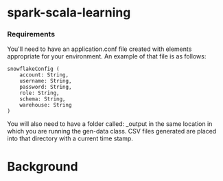 # spark-scala-learning

### Requirements

You'll need to have an application.conf file created with elements appropriate for your environment.  An example of that file is as follows:

```
snowflakeConfig (
    account: String,
    username: String,
    password: String,
    role: String,
    schema: String,
    warehouse: String
)
```
You will also need to have a folder called: _output in the same location in which you are running the gen-data class.  CSV files generated are placed into that directory with a current time stamp.

# Background

